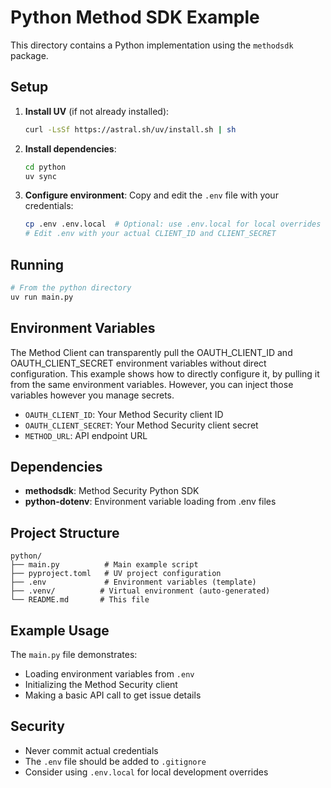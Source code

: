 # Python Method SDK Example

This directory contains a Python implementation using the `methodsdk` package.

## Setup

1. **Install UV** (if not already installed):

   ```bash
   curl -LsSf https://astral.sh/uv/install.sh | sh
   ```

2. **Install dependencies**:

   ```bash
   cd python
   uv sync
   ```

3. **Configure environment**:
   Copy and edit the `.env` file with your credentials:
   ```bash
   cp .env .env.local  # Optional: use .env.local for local overrides
   # Edit .env with your actual CLIENT_ID and CLIENT_SECRET
   ```

## Running

```bash
# From the python directory
uv run main.py
```

## Environment Variables

The Method Client can transparently pull the OAUTH_CLIENT_ID and OAUTH_CLIENT_SECRET environment variables without direct configuration. This example shows how to directly configure it, by pulling it from the same environment variables. However, you can inject those variables however you manage secrets.

- `OAUTH_CLIENT_ID`: Your Method Security client ID
- `OAUTH_CLIENT_SECRET`: Your Method Security client secret
- `METHOD_URL`: API endpoint URL

## Dependencies

- **methodsdk**: Method Security Python SDK
- **python-dotenv**: Environment variable loading from .env files

## Project Structure

```
python/
├── main.py          # Main example script
├── pyproject.toml   # UV project configuration
├── .env             # Environment variables (template)
├── .venv/          # Virtual environment (auto-generated)
└── README.md       # This file
```

## Example Usage

The `main.py` file demonstrates:

- Loading environment variables from `.env`
- Initializing the Method Security client
- Making a basic API call to get issue details

## Security

- Never commit actual credentials
- The `.env` file should be added to `.gitignore`
- Consider using `.env.local` for local development overrides

